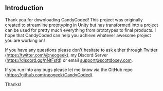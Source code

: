 ## Introduction

Thank you for downloading CandyCoded! This project was originally created to streamline prototyping in Unity but has transformed into a project can be used for pretty much everything from prototypes to final products. I hope that CandyCoded can help you achieve whatever awesome project you are working on!

If you have any questions please don't hesitate to ask either through Twitter (<https://twitter.com/@neogeek>), my Discord Server (<https://discord.gg/nNtFsfd>) or email [support@scottdoxey.com](mailto:support@scottdoxey.com).

If you run into any bugs please let me know via the GitHub repo (<https://github.com/neogeek/CandyCoded>).

Thanks!
